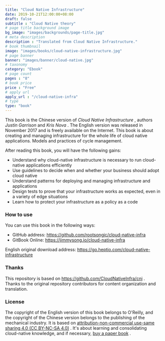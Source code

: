 ```yaml
---
title: "Cloud Native Infrastructure"
date: 2019-10-21T12:00:00+08:00
draft: false
subtitle : "Cloud Native theory"
# page title background image
bg_image: "images/backgrounds/page-title.jpg"
# meta description
description : "Translated from Cloud Native Infrastructure."
# book thumbnail
image: "images/books/cloud-native-infrastructure.jpg"
# page banner
banner: "images/banner/cloud-native.jpg"
# taxonomy
category: "Ebook"
# page count
pages : "8"
# book price
price : "Free"
# apply url
apply_url : "/cloud-native-infra"
# type
type: "book"
---
```


This book is the Chinese version of *Cloud Native Infrastructure* , authors *Justin Garrison* and *Kris Nova* . The English version was released in November 2017 and is freely available on the Internet. This book is about creating and managing infrastructure for the whole life of cloud native applications. Models and practices of cycle management.

After reading this book, you will have the following gains:

- Understand why cloud-native infrastructure is necessary to run cloud-native applications efficiently
- Use guidelines to decide when and whether your business should adopt cloud native
- Understand patterns for deploying and managing infrastructure and applications
- Design tests to prove that your infrastructure works as expected, even in a variety of edge situations
- Learn how to protect your infrastructure as a policy as a code

### How to use

You can use this book in the following ways:

- GitHub address: https://github.com/rootsongjc/cloud-native-infra
- GitBook Online: https://jimmysong.io/cloud-native-infra

English original download address: https://go.heptio.com/cloud-native-infrastructure

### Thanks

This repository is based on https://github.com/CloudNativeInfra/cni . Thanks to the original repository contributors for content organization and translation.

### License

The copyright of the English version of this book belongs to O'Reilly, and the copyright of the Chinese version belongs to the publishing of the mechanical industry. It is based on [attribution-non-commercial use-same sharing 4.0 (CC BY-NC-SA 4.0)](https://creativecommons.org/licenses/by-nc-sa/4.0/deed.zh) . It's about learning and consolidating cloud-native knowledge, and if necessary, [buy a paper book](https://item.jd.com/12432007.html) .
